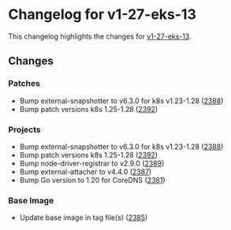 # Changelog for v1-27-eks-13

This changelog highlights the changes for [v1-27-eks-13](https://github.com/aws/eks-distro/tree/v1-27-eks-13).

## Changes

### Patches
* Bump external-snapshotter to v6.3.0 for k8s v1.23-1.28 ([2388](https://github.com/aws/eks-distro/pull/2388))
* Bump patch versions k8s 1.25-1.28 ([2392](https://github.com/aws/eks-distro/pull/2392))

### Projects
* Bump external-snapshotter to v6.3.0 for k8s v1.23-1.28 ([2388](https://github.com/aws/eks-distro/pull/2388))
* Bump patch versions k8s 1.25-1.28 ([2392](https://github.com/aws/eks-distro/pull/2392))
* Bump node-driver-registrar to v2.9.0 ([2389](https://github.com/aws/eks-distro/pull/2389))
* Bump external-attacher to v4.4.0 ([2387](https://github.com/aws/eks-distro/pull/2387))
* Bump Go version to 1.20 for CoreDNS ([2381](https://github.com/aws/eks-distro/pull/2381))

### Base Image
* Update base image in tag file(s) ([2385](https://github.com/aws/eks-distro/pull/2385))

